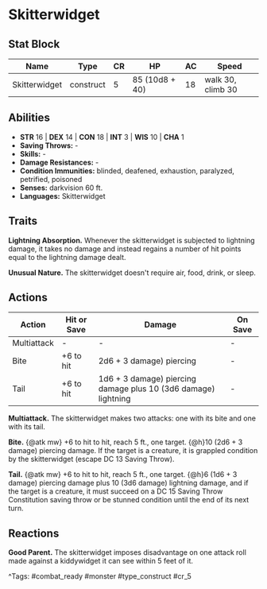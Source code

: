 # Skitterwidget

## Stat Block

| Name | Type | CR | HP | AC | Speed |
|------|------|----|----|----|-------|
| Skitterwidget | construct | 5 | 85 (10d8 + 40) | 18 | walk 30, climb 30 |

## Abilities

- **STR** 16 | **DEX** 14 | **CON** 18 | **INT** 3 | **WIS** 10 | **CHA** 1
- **Saving Throws:** -  
- **Skills:** -  
- **Damage Resistances:** -  
- **Condition Immunities:** blinded, deafened, exhaustion, paralyzed, petrified, poisoned  
- **Senses:** darkvision 60 ft.  
- **Languages:** Skitterwidget

## Traits

**Lightning Absorption.** Whenever the skitterwidget is subjected to lightning damage, it takes no damage and instead regains a number of hit points equal to the lightning damage dealt.

**Unusual Nature.** The skitterwidget doesn't require air, food, drink, or sleep.


## Actions

| Action | Hit or Save | Damage | On Save |
|--------|--------------|--------|----------|
| Multiattack | - | - | - |
| Bite | +6 to hit | 2d6 + 3 damage) piercing | - |
| Tail | +6 to hit | 1d6 + 3 damage) piercing damage plus 10 (3d6 damage) lightning | - |

**Multiattack.** The skitterwidget makes two attacks: one with its bite and one with its tail.

**Bite.** {@atk mw} +6 to hit to hit, reach 5 ft., one target. {@h}10 (2d6 + 3 damage) piercing damage. If the target is a creature, it is grappled condition by the skitterwidget (escape DC 13 Saving Throw).

**Tail.** {@atk mw} +6 to hit to hit, reach 5 ft., one target. {@h}6 (1d6 + 3 damage) piercing damage plus 10 (3d6 damage) lightning damage, and if the target is a creature, it must succeed on a DC 15 Saving Throw Constitution saving throw or be stunned condition until the end of its next turn.

## Reactions

**Good Parent.** The skitterwidget imposes disadvantage on one attack roll made against a kiddywidget it can see within 5 feet of it.



^Tags: #combat_ready #monster #type_construct #cr_5